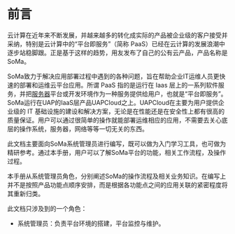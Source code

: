 # 前言

云计算在近年来不断发展，并越来越多的转化成实际的产品被企业级的客户接受并采纳，特别是云计算中的“平台即服务”（简称 PaaS）已经在云计算的发展浪潮中逐步站稳脚跟。正是基于这样的趋势，用友发布了自己的公有云产品，产品名称是SoMa。

SoMa致力于解决应用部署过程中遇到的各种问题，旨在帮助企业IT运维人员更快速的部署和运维云平台应用。所谓 PaaS 指的是运行在 Iaas 层上的一系列软件服务，并把[服务器](http://www.ithov.com/server/)平台或开发环境作为一种服务提供给用户，也就是“平台即服务”。SoMa运行在UAP的IaaS层产品UAPCloud之上。UAPCloud在主要为用户提供企业级的 IT 基础设施的建设和解决方案，无论是在性能还是在安全性上都有很高的质量保证。用户可以通过很简单的操作就能部署运维相应的应用，不需要去关心底层的操作系统，服务器，网络等等一切无关的东西。

此文档主要面向SoMa系统管理员进行编写，既可以做为入门学习工具，也可做为精研参考。通过本手册，用户可以了解SoMa平台的功能，相关工作流程，及操作过程。

本手册从系统管理员角色，分别阐述SoMa的操作流程及相关业务知识。在编写上并不是按照产品功能点顺序安排，而是根据各功能点之间的应用关联的紧密程度将其重新归类。

此文档只涉及到的一个角色：

*   系统管理员：负责平台环境的搭建，平台监控与维护。